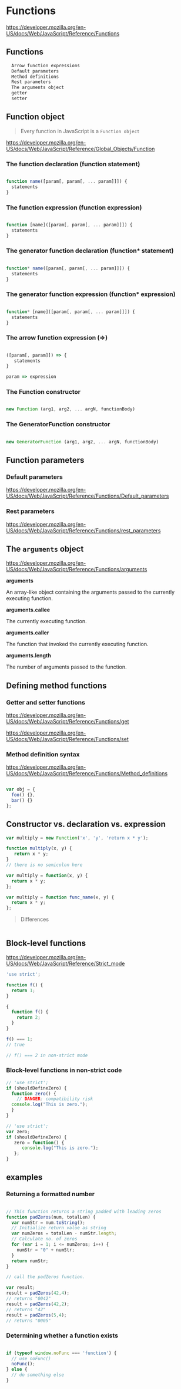 # Functions

https://developer.mozilla.org/en-US/docs/Web/JavaScript/Reference/Functions

## Functions

```md
  Arrow function expressions
  Default parameters
  Method definitions
  Rest parameters
  The arguments object
  getter
  setter
```

## Function object

> Every function in JavaScript is a `Function object`

https://developer.mozilla.org/en-US/docs/Web/JavaScript/Reference/Global_Objects/Function


### The function declaration (function statement)

```js

function name([param[, param[, ... param]]]) {
  statements
}

```

### The function expression (function expression)

```js

function [name]([param[, param[, ... param]]]) {
  statements
}

```

### The generator function declaration (function* statement)

```js

function* name([param[, param[, ... param]]]) {
  statements
}

```

### The generator function expression (function* expression)

```js

function* [name]([param[, param[, ... param]]]) {
  statements
}

```

### The arrow function expression (=>)

```js

([param[, param]]) => {
   statements
}

param => expression

```

### The Function constructor

```js

new Function (arg1, arg2, ... argN, functionBody)

```

### The GeneratorFunction constructor

```js

new GeneratorFunction (arg1, arg2, ... argN, functionBody)

```

## Function parameters

### Default parameters

https://developer.mozilla.org/en-US/docs/Web/JavaScript/Reference/Functions/Default_parameters

### Rest parameters

https://developer.mozilla.org/en-US/docs/Web/JavaScript/Reference/Functions/rest_parameters

## The `arguments` object

https://developer.mozilla.org/en-US/docs/Web/JavaScript/Reference/Functions/arguments

**arguments**

An array-like object containing the arguments passed to the currently executing function.

**arguments.callee**

The currently executing function.

**arguments.caller**

The function that invoked the currently executing function.

**arguments.length**

The number of arguments passed to the function.

## Defining method functions

### Getter and setter functions

https://developer.mozilla.org/en-US/docs/Web/JavaScript/Reference/Functions/get

https://developer.mozilla.org/en-US/docs/Web/JavaScript/Reference/Functions/set

### Method definition syntax

https://developer.mozilla.org/en-US/docs/Web/JavaScript/Reference/Functions/Method_definitions

```js

var obj = {
  foo() {},
  bar() {}
};

```

## Constructor vs. declaration vs. expression

```js
var multiply = new Function('x', 'y', 'return x * y');

function multiply(x, y) {
   return x * y;
}
// there is no semicolon here

var multiply = function(x, y) {
  return x * y;
};

var multiply = function func_name(x, y) {
  return x * y;
};

```

> Differences

```js

```

## Block-level functions

https://developer.mozilla.org/en-US/docs/Web/JavaScript/Reference/Strict_mode

```js
'use strict';

function f() {
  return 1;
}

{
  function f() {
    return 2;
  }
}

f() === 1;
// true

// f() === 2 in non-strict mode
```

### Block-level functions in non-strict code

```js
// 'use strict';
if (shouldDefineZero) {
  function zero() {
    // DANGER: compatibility risk
  console.log("This is zero.");
  }
}

```

```js
// 'use strict';
var zero;
if (shouldDefineZero) {
   zero = function() {
      console.log("This is zero.");
   };
}

```

## examples

### Returning a formatted number

```js

// This function returns a string padded with leading zeros
function padZeros(num, totalLen) {
  var numStr = num.toString();
  // Initialize return value as string
  var numZeros = totalLen - numStr.length;
  // Calculate no. of zeros
  for (var i = 1; i <= numZeros; i++) {
    numStr = "0" + numStr;
  }
  return numStr;
}

// call the padZeros function.

var result;
result = padZeros(42,4);
// returns "0042"
result = padZeros(42,2);
// returns "42"
result = padZeros(5,4);
// returns "0005"

```

### Determining whether a function exists

```js

if (typeof window.noFunc === 'function') {
  // use noFunc()
  noFunc();
} else {
  // do something else
}

```

